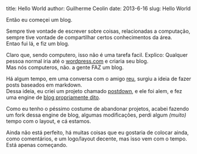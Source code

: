 title: Hello World
author: Guilherme Ceolin
date: 2013-6-16
slug: Hello World

Então eu começei um blog.

Sempre tive vontade de escrever sobre coisas, relacionadas a computação, sempre tive vontade de compartilhar certos conhecimentos da área.<br />
Entao fui lá, e fiz um blog.

Claro que, sendo computero, isso não é uma tarefa facil. Explico: Qualquer pessoa normal iria até o [wordpress.com](http://wordpress.com) e criaria seu blog.<br />
Mas nós computeros, não. a gente FAZ um blog.

Há algum tempo, em uma conversa com o amigo [reu](http://rnavarro.com.br), surgiu a ideia de fazer posts baseados em markdown.<br />
Dessa ideia, eu criei um projeto chamado [postdown](http://github.com/guiceolin/postdown), e ele foi alem, e fez uma engine de [blog propriamente dito](http://rnavarro.com.br/2012/07/14/codificando-meu-proprio-blog).

Como eu tenho o péssimo costume de abandonar projetos, acabei fazendo um fork dessa engine de blog, algumas modificações, perdi algum _(muito)_ tempo com o layout, e cá estamos.

Ainda não está perfeito, há muitas coisas que eu gostaria de colocar ainda, como comentários, e um logo/layout decente, mas isso vem com o tempo. Está apenas começando.

